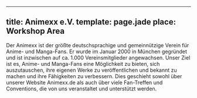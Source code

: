 ---
title: Animexx e.V.
template: page.jade
place: Workshop Area
----

Der Animexx ist der größte deutschsprachige und gemeinnützige Verein für Anime- und Manga-Fans. Er wurde im Januar 2000 in München gegründet und ist inzwischen auf ca. 1.000 Vereinsmitglieder angewachsen. Unser Ziel ist es, Anime- und Manga-Fans eine Möglichkeit zu bieten, sich auszutauschen, ihre eigenen Werke zu veröffentlichen und bekannt zu machen und ihre Fähigkeiten zu verbessern. Dies geschieht sowohl über unserer Website Animexx.de als auch über viele Fan-Treffen und Conventions, die von uns veranstaltet und unterstützt werden.
